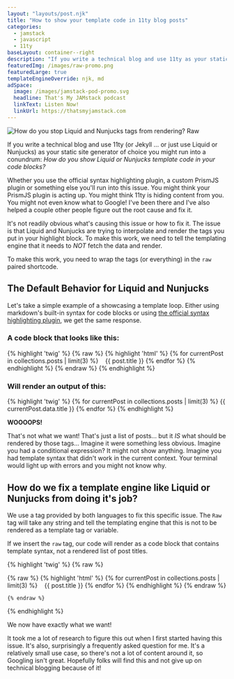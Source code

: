 ```yaml
---
layout: "layouts/post.njk"
title: "How to show your template code in 11ty blog posts"
categories:
  - jamstack
  - javascript
  - 11ty
baseLayout: container--right
description: "If you write a technical blog and use 11ty as your static site generator of choice you might run into a conundrum: How do you show Liquid or Nunjucks template code in your code blocks."
featuredImg: /images/raw-promo.png
featuredLarge: true
templateEngineOverride: njk, md
adSpace: 
  image: /images/jamstack-pod-promo.svg
  headline: That's My JAMstack podcast
  linkText: Listen Now!
  linkUrl: https://thatsmyjamstack.com
---
```

![How do you stop Liquid and Nunjucks tags from rendering? Raw](/images/raw-topper.png)

If you write a technical blog and use 11ty (or Jekyll ... or just use Liquid or Nunjucks) as your static site generator of choice you might run into a conundrum: *How do you show Liquid or Nunjucks template code in your code blocks?*

Whether you use the official syntax highlighting plugin, a custom PrismJS plugin or something else you'll run into this issue. You might think your PrismJS plugin is acting up. You might think 11ty is hiding content from you. You might not even know what to Google! I've been there and I've also helped a couple other people figure out the root cause and fix it.

It's not readily obvious what's causing this issue or how to fix it. The issue is that Liquid and Nunjucks are trying to interpolate and render the tags you put in your highlight block. To make this work, we need to tell the templating engine that it needs to *NOT* fetch the data and render.

To make this work, you need to wrap the tags (or everything) in the `raw` paired shortcode.

## The Default Behavior for Liquid and Nunjucks

Let's take a simple example of a showcasing a template loop. Either using markdown's built-in syntax for code blocks or using [the official syntax highlighting plugin](https://github.com/11ty/eleventy-plugin-syntaxhighlight), we get the same response. 

### A code block that looks like this:

{% highlight 'twig' %}
{% raw %}
{% highlight 'html' %}
    {% for currentPost in collections.posts | limit(3)  %}
       {{ post.title }}
    {% endfor %}
{% endhighlight %}
{% endraw %}
{% endhighlight %}

### Will render an output of this:

{% highlight 'twig' %}
{% for currentPost in collections.posts | limit(3)  %}
{{ currentPost.data.title }}
{% endfor %}
{% endhighlight %}

**WOOOOPS!**

That's not what we want! That's just a list of posts... but it *IS* what should be rendered by those tags... Imagine it were something less obvious. Imagine you had a conditional expression? It might not show anything. Imagine you had template syntax that didn't work in the current context. Your terminal would light up with errors and you might not know why.

## How do we fix a template engine like Liquid or Nunjucks from doing it's job?

We use a tag provided by both languages to fix this specific issue. The `Raw` tag will take any string and tell the templating engine that this is not to be rendered as a template tag or variable.

If we insert the `raw` tag, our code will render as a code block that contains template syntax, not a rendered list of post titles.

{% highlight 'twig' %}
    {% raw %}

{% raw %}
    {% highlight 'html' %}
        {% for currentPost in collections.posts | limit(3)  %}
           {{ post.title }}
        {% endfor %}
    {% endhighlight %}
{% endraw %}

    {% endraw %}

{% endhighlight %}

We now have exactly what we want! 

It took me a lot of research to figure this out when I first started having this issue. It's also, surprisingly a frequently asked question for me. It's a relatively small use case, so there's not a lot of content around it, so Googling isn't great. Hopefully folks will find this and not give up on technical blogging because of it!